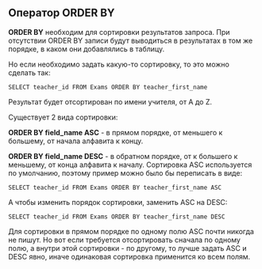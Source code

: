 ## **Оператор ORDER BY**

**ORDER BY** необходим для сортировки результатов запроса. При отсутствии ORDER BY записи будут выводиться в результатах в том же порядке, в каком они добавлялись в таблицу.

Но если необходимо задать какую-то сортировку, то это можно сделать так:

    SELECT teacher_id FROM Exams ORDER BY teacher_first_name

Результат будет отсортирован по имени учителя, от А до Z. 

Существует 2 вида сортировки:

**ORDER BY field_name ASC** - в прямом порядке, от меньшего к большему, от начала алфавита к концу.

**ORDER BY field_name DESC** - в обратном порядке, от  к большего к меньшему, от конца алфавита к началу.
Сортировка ASC используется по умолчанию, поэтому пример можно было бы переписать в виде:

    SELECT teacher_id FROM Exams ORDER BY teacher_first_name ASC

А чтобы изменить порядок сортировки, заменить ASC на DESC:

    SELECT teacher_id FROM Exams ORDER BY teacher_first_name DESC

Для сортировки в прямом порядке по одному полю ASC почти никогда не пишут. Но вот если требуется отсортировать сначала по одному полю, а внутри этой сортировки - по другому, то лучше задать ASC и DESC явно, иначе одинаковая сортировка применится ко всем полям. 